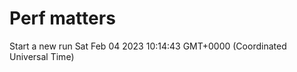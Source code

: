 # Perf matters


Start a new run
Sat Feb 04 2023 10:14:43 GMT+0000 (Coordinated Universal Time)




